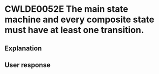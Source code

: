 # CWLDE0052E The main state machine and every composite state must have at least one transition.

## Explanation

## User response